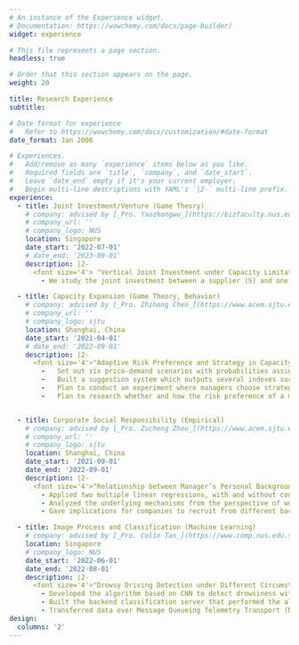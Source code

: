 ```yaml
---
# An instance of the Experience widget.
# Documentation: https://wowchemy.com/docs/page-builder/
widget: experience

# This file represents a page section.
headless: true

# Order that this section appears on the page.
weight: 20

title: Research Experience
subtitle:

# Date format for experience
#   Refer to https://wowchemy.com/docs/customization/#date-format
date_format: Jan 2006

# Experiences.
#   Add/remove as many `experience` items below as you like.
#   Required fields are `title`, `company`, and `date_start`.
#   Leave `date_end` empty if it's your current employer.
#   Begin multi-line descriptions with YAML's `|2-` multi-line prefix.
experience:
  - title: Joint Investment/Venture (Game Theory)
    # company: advised by [_Pro. Yaozhongwu_](https://bizfaculty.nus.edu.sg/faculty-details/?profId=161) from [National University of Singapore](https://bizfaculty.nus.edu.sg)
    # company_url: ''
    # company_logo: NUS
    location: Singapore
    date_start: '2022-07-01'
    # date_end: '2023-09-01'
    description: |2-
      <font size='4'> "Vertical Joint Investment under Capacity Limitation and Demand Uncertainty" with [_Pro. Yaozhong Wu_](https://bizfaculty.nus.edu.sg/faculty-details/?profId=161) from NUS</font>
        - We study the joint investment between a supplier (S) and one manufacture (M1) of the two (M1, M2), who sell to separate markets with uniform demand. Besides share of cost and revenue, there is “preferential strategy”, which means S would give M1 either order priority (order satisfied first) or price discount (discount market price) or both. We analyze the optimal joint investment strategy, which mainly concerns the share of cost and revenue and the preferential strategy. The optimal strategy can be characterized by market settings (cost, price, demand).

  - title: Capacity Expansion (Game Theory, Behavior)
    # company: advised by [_Pro. Zhihong Chen_](https://www.acem.sjtu.edu.cn/en/faculty/chenzhihong.html) from [Shanghai Jiao Tong University](https://www.acem.sjtu.edu.cn/en/)
    # company_url: ''
    # company_logo: sjtu
    location: Shanghai, China
    date_start: '2021-04-01'
    # date_end: '2022-09-01'
    description: |2-
      <font size='4'>"Adaptive Risk Preference and Strategy in Capacity Expansion under Price and Demand Uncertainty" with [_Pro. Zhihong Chen_](https://www.acem.sjtu.edu.cn/en/faculty/chenzhihong.html) from SJTU</font>
        -	Set out six price-demand scenarios with probabilities assigned and six available capacity expansion strategies.
        -	Built a suggestion system which outputs several indexes such as the expected profit and standard deviation of a specific capacity strategy.
        -	Plan to conduct an experiment where managers choose strategy based on our suggestions and learn from the competition results.
        -	Plan to research whether and how the risk preference of a manger adaptively changes and analyze the possible winning strategy.


  - title: Corporate Social Responsibility (Empirical)
    # company: advised by [_Pro. Zucheng Zhou_](https://www.acem.sjtu.edu.cn/en/faculty/zhouzucheng.html) from [Shanghai Jiao Tong University](https://www.acem.sjtu.edu.cn/en/)
    # company_url: ''
    # company_logo: sjtu
    location: Shanghai, China
    date_start: '2021-09-01'
    date_end: '2022-09-01'
    description: |2-
      <font size='4'>"Relationship between Manager’s Personal Background and the Evaluation of External Environment for CSR Implementation" with [_Pro. Zucheng Zhou_](https://www.acem.sjtu.edu.cn/en/faculty/zhouzucheng.html) from SJTU</font>
        - Applied two multiple linear regressions, with and without control variables, to research the relationship between personal background such as age and the evaluation of external environment, based on the data collected from MBA students across China.
        - Analyzed the underlying mechanisms from the perspective of work experience, tolerance, forgiveness and anchor bias.
        - Gave implications for companies to recruit from different backgrounds to form the CSR department with staff’s attitudes towards the external environment balanced as well as for scholars to reduce bias in a right way when sampling people’s view about the external environment.

  - title: Image Process and Classification (Machine Learning)
    # company: advised by [_Pro. Colin Tan_](https://www.comp.nus.edu.sg/cs/people/ctank/) from [National University of Singapore](https://www.comp.nus.edu.sg/)
    location: Singapore
    # company_logo: NUS
    date_start: '2022-06-01'
    date_end: '2022-08-01'
    description: |2-
      <font size='4'>"Drowsy Driving Detection under Different Circumstances with Convolutional Neural Networks (CNN)" with [_Pro. Colin Tan_](https://www.comp.nus.edu.sg/cs/people/ctank/) from NUS</font>
        - Developed the algorithm based on CNN to detect drowsiness with nearly 95% accuracy under different circumstances such as dark or bright.
        - Built the backend classification server that performed the algorithm to handle the data and communicated data between detectors and actuators.
        - Transferred data over Message Queueing Telemetry Transport (MQTT), RESTful APIs and stored in SQL databases.
design:
  columns: '2'
---
```

